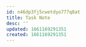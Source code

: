 ```yaml
---
id: n46dp3fj5cwetdyo777q8at
title: Task Note
desc: ''
updated: 1661169291351
created: 1661169291351
---
```


